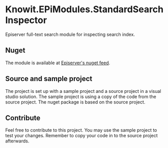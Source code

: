 # Knowit.EPiModules.StandardSearchInspector
Episerver full-text search module for inspecting search index. 

## Nuget
The module is available at [Episerver's nuget feed](http://nuget.episerver.com/en/OtherPages/Package/?packageId=Knowit.EPiModules.StandardSearchInspector). 

## Source and sample project
The project is set up with a sample project and a source project in a visual studio solution. The sample project is using a copy of the code from the source project. The nuget package is based on the source project.

## Contribute
Feel free to contribute to this project. You may use the sample project to test your changes. Remember to copy your code in to the source project afterwards. 

